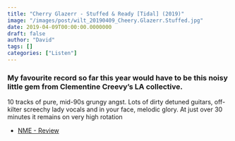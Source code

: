 ```yaml
---
title: "Cherry Glazerr - Stuffed & Ready [Tidal] (2019)"
image: "/images/post/wilt_20190409_Cheery.Glazerr.Stuffed.jpg"
date: 2019-04-09T00:00:00.0000000
draft: false
author: "David"
tags: []
categories: ["Listen"]
---
```

### My favourite record so far this year would have to be this noisy little gem from Clementine Creevy’s LA collective. 

 10 tracks of pure, mid-90s grungy angst. Lots of dirty detuned guitars, off-kilter screechy lady vocals and in your face, melodic glory.  At just over 30 minutes it remains on very high rotation

-  [NME - Review](https://www.nme.com/reviews/album/cherry-glazerr-stuffed-ready-review)